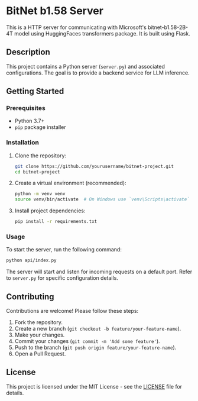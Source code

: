 # BitNet b1.58 Server

This is a HTTP server for communicating with Microsoft's bitnet-b1.58-2B-4T model using HuggingFaces transformers package. It is built using Flask.

## Description

This project contains a Python server (`server.py`) and associated configurations. The goal is to provide a backend service for LLM inference.

## Getting Started

### Prerequisites

*   Python 3.7+
*   `pip` package installer

### Installation

1.  Clone the repository:
    ```bash
    git clone https://github.com/yourusername/bitnet-project.git
    cd bitnet-project
    ```
2.  Create a virtual environment (recommended):
    ```bash
    python -m venv venv
    source venv/bin/activate  # On Windows use `venv\Scripts\activate`
    ```
3.  Install project dependencies:
    ```bash
    pip install -r requirements.txt
    ```

### Usage

To start the server, run the following command:
```bash
python api/index.py
```
The server will start and listen for incoming requests on a default port. Refer to `server.py` for specific configuration details.

## Contributing

Contributions are welcome! Please follow these steps:

1.  Fork the repository.
2.  Create a new branch (`git checkout -b feature/your-feature-name`).
3.  Make your changes.
4.  Commit your changes (`git commit -m 'Add some feature'`).
5.  Push to the branch (`git push origin feature/your-feature-name`).
6.  Open a Pull Request.

## License

This project is licensed under the MIT License - see the [LICENSE](LICENSE) file for details.